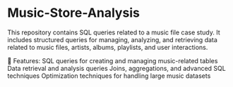 # Music-Store-Analysis
This repository contains SQL queries related to a music file case study. It includes structured queries for managing, analyzing, and retrieving data related to music files, artists, albums, playlists, and user interactions.

🔹 Features:
SQL queries for creating and managing music-related tables
Data retrieval and analysis queries
Joins, aggregations, and advanced SQL techniques
Optimization techniques for handling large music datasets
